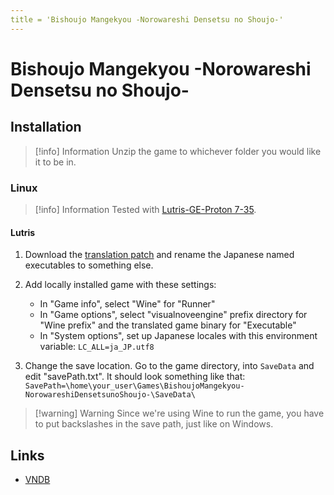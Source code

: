 ```yaml
---
title = 'Bishoujo Mangekyou -Norowareshi Densetsu no Shoujo-'
---
```


# Bishoujo Mangekyou -Norowareshi Densetsu no Shoujo-
## Installation

> [!info] Information
> Unzip the game to whichever folder you would like it to be in.

### Linux

> [!info] Information
> Tested with [Lutris-GE-Proton 7-35](/linux/adding-wine-versions).

#### Lutris

1. Download the [translation patch](https://arcadeotic.wixsite.com/euphemictl/single-post/2018/10/09/Bishoujo-Mangekyou-A-Girls-Cursed-Legend) and rename the Japanese named executables to something else.

2. Add locally installed game with these settings:

   * In "Game info", select "Wine" for "Runner"
   * In "Game options", select "visualnoveengine" prefix directory for "Wine prefix" and the translated game binary for "Executable"
   * In "System options", set up Japanese locales with this environment variable: `LC_ALL=ja_JP.utf8`
  
3. Change the save location. Go to the game directory, into `SaveData` and edit "savePath.txt". It should look something like that:
`SavePath=\home\your_user\Games\BishoujoMangekyou-NorowareshiDensetsunoShoujo-\SaveData\`

> [!warning] Warning
> Since we're using Wine to run the game, you have to put backslashes in the save path, just like on Windows.

## Links

* [VNDB](https://vndb.org/v8038)
